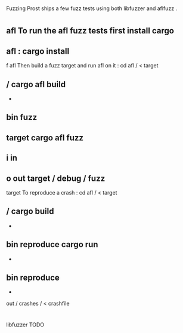 #
Fuzzing
Prost
ships
a
few
fuzz
tests
using
both
libfuzzer
and
aflfuzz
.
#
#
afl
To
run
the
afl
fuzz
tests
first
install
cargo
-
afl
:
cargo
install
-
f
afl
Then
build
a
fuzz
target
and
run
afl
on
it
:
cd
afl
/
<
target
>
/
cargo
afl
build
-
-
bin
fuzz
-
target
cargo
afl
fuzz
-
i
in
-
o
out
target
/
debug
/
fuzz
-
target
To
reproduce
a
crash
:
cd
afl
/
<
target
>
/
cargo
build
-
-
bin
reproduce
cargo
run
-
-
bin
reproduce
-
-
out
/
crashes
/
<
crashfile
>
#
#
libfuzzer
TODO
